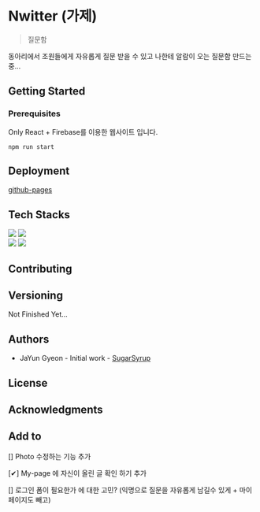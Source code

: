 # Nwitter (가제)

> 질문함

동아리에서 조원들에게 자유롭게 질문 받을 수 있고 나한테 알람이 오는 질문함 만드는 중...

## Getting Started

### Prerequisites

Only React + Firebase를 이용한 웹사이트 입니다.

```
npm run start
```

## Deployment

[github-pages](sugarsyrup.gihub.io/nwitter)

## Tech Stacks

<img src="https://img.shields.io/badge/react-FFFFFF?style=for-the-badge&logo=react&logoColor=61DAFB">
<img src="https://img.shields.io/badge/Firebase-FFCA28?style=for-the-badge&logo=Firebase&logoColor=yellow">
<br>

<img src="https://img.shields.io/badge/GitHub-181717?style=for-the-badge&logo=GitHub&logoColor=white">
<img src="https://img.shields.io/badge/GitHub-Pages-222222?style=for-the-badge&logo=GitHub-Pages&logoColor=white">
<br>

## Contributing

## Versioning

Not Finished Yet...

## Authors

- JaYun Gyeon - Initial work - [SugarSyrup](https://github.com/SugarSyrup)

## License

## Acknowledgments

## Add to

[] Photo 수정하는 기능 추가

[✔] My-page 에 자신이 올린 글 확인 하기 추가

[] 로그인 폼이 필요한가 에 대한 고민? (익명으로 질문을 자유롭게 남길수 있게 + 마이페이지도 빼고)

